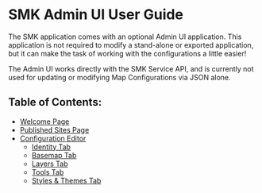 # SMK Admin UI User Guide
The SMK application comes with an optional Admin UI application. 
This application is not required to modify a stand-alone or exported application, but it can make the task of working with the configurations a little easier!

The Admin UI works directly with the SMK Service API, and is currently not used for updating or modifying Map Configurations via JSON alone.

## Table of Contents:
- [Welcome Page](admin/Welcome-Page)
- [Published Sites Page](admin/Published-Sites-Page)
- [Configuration Editor](admin/Configuration-Editor)
  - [Identity Tab](admin/Identity-Tab)
  - [Basemap Tab](admin/Basemap-Tab)
  - [Layers Tab](admin/Layers-Tab)
  - [Tools Tab](admin/Tools-Tab)
  - [Styles & Themes Tab](admin/Styles-and-Themes-Tab)